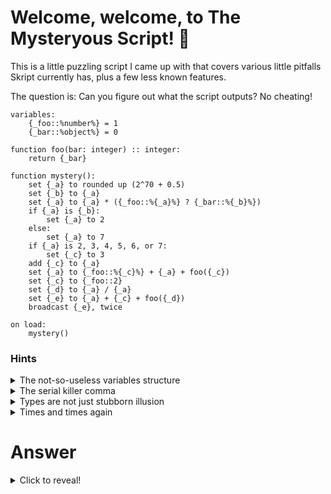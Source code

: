 # Welcome, welcome, to The Mysteryous Script! :ghost:
This is a little puzzling script I came up with that covers various little pitfalls Skript currently has, plus a few less known features.

The question is: Can you figure out what the script outputs? No cheating!

```vbs
variables:
    {_foo::%number%} = 1
    {_bar::%object%} = 0

function foo(bar: integer) :: integer:
    return {_bar}

function mystery():
    set {_a} to rounded up (2^70 + 0.5)
    set {_b} to {_a}
    set {_a} to {_a} * ({_foo::%{_a}%} ? {_bar::%{_b}%})
    if {_a} is {_b}:
        set {_a} to 2
    else:
        set {_a} to 7
    if {_a} is 2, 3, 4, 5, 6, or 7:
        set {_c} to 3
    add {_c} to {_a}
    set {_a} to {_foo::%{_c}%} + {_a} + foo({_c})
    set {_c} to {_foo::2}
    set {_d} to {_a} / {_a}
    set {_e} to {_a} + {_c} + foo({_d})
    broadcast {_e}, twice

on load:
    mystery()
```

### Hints
<details>
<summary>The not-so-useless variables structure</summary>

The variable structure can take in variables whose indices contain types. Let's take `{_foo::%number%} = 1` from the provided script.
> This variable is internally stored as `{_foo::<number>} = 1`.

When the variable is now used, if the object in the index is has that type as *first* supertype and the variable is not set, it defaults to `1`.

*Note:* Don't be fooled by the fact that these variables accept types! Indices will still always end up as strings.
</details>

<details>
<summary>The serial killer comma</summary>

The serial comma (also known as the Oxford comma) is not properly supported by the Skript parser, so adding it to any conjunction makes it behave like `and`. This means that the `, or` in `1, 2, or 3` will be considered as `and`.
</details>

<details>
<summary>Types are not just stubborn illusion</summary>

Skript really likes its types, especially in functions. While Skript generally doesn't care about your feelings, you should care about its feelings. If you give it the wrong thing, it will become sad *silently*. And you don't want Skript to do that.
</details>

<details>
<summary>Times and times again</summary>

I believe most of you are familiar with the following constructs:
```vbs
loop 100 times:
loop {thing::*}:
```
But have you ever wondered why we can only use `%number% times` in loops, while we can use `{thing::*}` pretty much everywhere? \
Well, the truth is... We can actually use `%number% times` anywhere! But what does it *do*? The answer is trivial and left as an exercise to the reader.
</details>

# Answer
<details>
<summary>Click to reveal!</summary>

This mysterious script outputs:
```
7
1
2
```
Did you get it right?
<details>
<summary>Yes</summary>
You probably feel proud. If you didn't solve it in less than five minutes, you shouldn't be proud. It was very easy. You are a disappointment.

If you did actually solve it in less than five minutes, OK. You are not a total disappointment.
</details>
<details>
<summary>No</summary>
You are a disappointment.
</details>
</details>